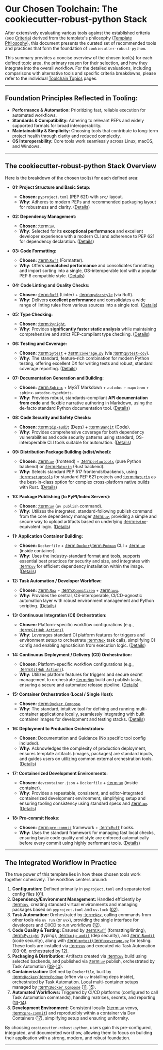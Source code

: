 # Our Chosen Toolchain: The cookiecutter-robust-python Stack

After extensively evaluating various tools against the established criteria (see [Criteria](criteria.md)) derived from the template's philosophy ([Template Philosophy](philosophy.md)), this document presents the curated set of recommended tools and practices that form the foundation of `cookiecutter-robust-python`.

This summary provides a concise overview of the chosen tool(s) for each defined topic area, the primary reason for their selection, and how they integrate into the overall workflow. For the detailed evaluations, including comparisons with alternative tools and specific criteria breakdowns, please refer to the individual [Toolchain Topics](topics/index.md) pages.

---

## Foundation Principles Reflected in Tooling:

*   **Performance & Automation:** Prioritizing fast, reliable execution for automated workflows.
*   **Standards & Compatibility:** Adhering to relevant PEPs and widely supported formats for broad interoperability.
*   **Maintainability & Simplicity:** Choosing tools that contribute to long-term project health through clarity and reduced complexity.
*   **OS Interoperability:** Core tools work seamlessly across Linux, macOS, and Windows.

---

## The cookiecutter-robust-python Stack Overview

Here is the breakdown of the chosen tool(s) for each defined area:

*   **01: Project Structure and Basic Setup:**
    *   **Chosen:** `pyproject.toml` (PEP 621) with `src/` layout.
    *   **Why:** Adheres to modern PEPs and recommended packaging layout for robustness and clarity. ([Details](topics/01_project-structure.md))

*   **02: Dependency Management:**
    *   **Chosen:** [:term:`uv`](uv-documentation).
    *   **Why:** Selected for its **exceptional performance** and excellent developer experience with a modern CLI and adherence to PEP 621 for dependency declaration. ([Details](topics/02_dependency-management.md))

*   **03: Code Formatting:**
    *   **Chosen:** [:term:`Ruff`](ruff-documentation) (Formatter).
    *   **Why:** Offers **unmatched performance** and consolidates formatting and import sorting into a single, OS-interoperable tool with a popular PEP 8 compatible style. ([Details](topics/03_code-formatting.md))

*   **04: Code Linting and Quality Checks:**
    *   **Chosen:** [:term:`Ruff`](ruff-documentation) (Linter) + [:term:`pydocstyle`](pydocstyle-documentation) (via Ruff).
    *   **Why:** Delivers **excellent performance** and consolidates a wide range of linting rules from various sources into a single tool. ([Details](topics/04_code-linting.md))

*   **05: Type Checking:**
    *   **Chosen:** [:term:`Pyright`](pyright-documentation).
    *   **Why:** Provides **significantly faster static analysis** while maintaining comprehensive and strict PEP-compliant type checking. ([Details](topics/05_type-checking.md))

*   **06: Testing and Coverage:**
    *   **Chosen:** [:term:`pytest`](pytest-documentation) + [:term:`coverage.py`](coveragepy-coverage-documentation) (via [:term:`pytest-cov`](pytest-pytest-cov-documentation)).
    *   **Why:** The standard, feature-rich combination for modern Python testing, offering excellent DX for writing tests and robust, standard coverage reporting. ([Details](topics/06_testing-coverage.md))

*   **07: Documentation Generation and Building:**
    *   **Chosen:** [:term:`Sphinx`](sphinx-documentation) + MyST Markdown + `autodoc` + `napoleon` + `sphinx-autodoc-typehints`.
    *   **Why:** Provides robust, standards-compliant **API documentation from code** and flexible narrative authoring in Markdown, using the de-facto standard Python documentation tool. ([Details](topics/07_documentation.md))

*   **08: Code Security and Safety Checks:**
    *   **Chosen:** [:term:`pip-audit`](pip-audit-documentation) (Deps) + [:term:`Bandit`](bandit-bandit-documentation) (Code).
    *   **Why:** Provides comprehensive coverage for both dependency vulnerabilities and code security patterns using standard, OS-interoperable CLI tools suitable for automation. ([Details](topics/08_security-checks.md))

*   **09: Distribution Package Building (sdist/wheel):**
    *   **Chosen:** [:term:`uv`](uv-documentation) (frontend) + [:term:`setuptools`](setuptools-documentation) (pure Python backend) or [:term:`Maturin`](maturin-documentation) (Rust backend).
    *   **Why:** Selects standard PEP 517 frontends/backends, using [:term:`setuptools`](setuptools-documentation) for standard PEP 621 projects and [:term:`Maturin`](maturin-documentation) as the best-in-class option for complex cross-platform native builds with Rust. ([Details](topics/09_packaging-build.md))

*   **10: Package Publishing (to PyPI/Index Servers):**
    *   **Chosen:** [:term:`uv`](uv-documentation) (`uv publish` command).
    *   **Why:** Utilizes the integrated, standard-following publish command from the core dependency manager [:term:`uv`](uv-documentation), providing a simple and secure way to upload artifacts based on underlying [:term:`twine`](twine-documentation)-equivalent logic. ([Details](topics/10_packaging-publish.md))

*   **11: Application Container Building:**
    *   **Chosen:** `Dockerfile` + [:term:`Docker`](docker-documentation)/[:term:`Podman`](podman-documentation) CLI + [:term:`uv`](uv-documentation) (inside container).
    *   **Why:** Uses the industry-standard format and tools, supports essential best practices for security and size, and integrates with [:term:`uv`](uv-documentation) for efficient dependency installation within the image. ([Details](topics/11_container-build.md))

*   **12: Task Automation / Developer Workflow:**
    *   **Chosen:** [:term:`Nox`](nox-documentation) + [:term:`Commitizen`](commitizen-documentation) + [:term:`uvx`](uv-documentation).
    *   **Why:** Provides the central, OS-interoperable, CI/CD-agnostic automation layer with robust environment management and Python scripting. ([Details](topics/12_task-automation.md))

*   **13: Continuous Integration (CI) Orchestration:**
    *   **Chosen:** Platform-specific workflow configurations (e.g., [:term:`GitHub Actions`](github-actions-documentation)).
    *   **Why:** Leverages standard CI platform features for triggers and environment setup to orchestrate [:term:`Nox`](nox-documentation) task calls, simplifying CI config and enabling agnosticism from execution logic. ([Details](topics/13_ci-orchestration.md))

*   **14: Continuous Deployment / Delivery (CD) Orchestration:**
    *   **Chosen:** Platform-specific workflow configurations (e.g., [:term:`GitHub Actions`](github-actions-documentation)).
    *   **Why:** Utilizes platform features for triggers and secure secret management to orchestrate [:term:`Nox`](nox-documentation) build and publish tasks, ensuring a secure and automated release pipeline. ([Details](topics/14_cd-orchestration.md))

*   **15: Container Orchestration (Local / Single Host):**
    *   **Chosen:** [:term:`Docker Compose`](docker-documentation).
    *   **Why:** The standard, intuitive tool for defining and running multi-container applications locally, seamlessly integrating with built container images for development and testing stacks. ([Details](topics/15_compose-local.md))

*   **16: Deployment to Production Orchestrators:**
    *   **Chosen:** Documentation and Guidance (No specific tool config included).
    *   **Why:** Acknowledges the complexity of production deployment, ensures template artifacts (images, packages) are standard inputs, and guides users on utilizing common external orchestration tools. ([Details](topics/16_prod-deploy-guidance.md))

*   **17: Containerized Development Environments:**
    *   **Chosen:** `devcontainer.json` + `Dockerfile` + [:term:`uv`](uv-documentation) (inside container).
    *   **Why:** Provides a repeatable, consistent, and editor-integrated containerized development environment, simplifying setup and ensuring tooling consistency using standard specs and [:term:`uv`](uv-documentation). ([Details](topics/17_dev-containers.md))

*   **18: Pre-commit Hooks:**
    *   **Chosen:** [:term:`pre-commit`](pre-commit-documentation) framework + [:term:`Ruff`](ruff-documentation) hooks.
    *   **Why:** Uses the standard framework for managing fast local checks, ensuring basic code quality and style are enforced automatically before every commit using highly performant tools. ([Details](topics/18_pre-commit-hooks.md))

---

## The Integrated Workflow in Practice

The true power of this template lies in how these chosen tools work together cohesively. The workflow centers around:

1.  **Configuration:** Defined primarily in `pyproject.toml` and separate tool config files ([01](#area-01-project-structure-and-basic-setup)).
2.  **Dependency/Environment Management:** Handled efficiently by [:term:`uv`](uv-documentation), creating standard virtual environments and managing packages based on `pyproject.toml` and `uv.lock` ([02](#area-02-dependency-management)).
3.  **Task Automation:** Orchestrated by [:term:`Nox`](nox-documentation), calling commands from other tools via `uv run` (or `uvx`), providing the single interface for developers and CI/CD to run workflows ([12](#area-12-task-automation-developer-workflow)).
4.  **Code Quality & Testing:** Ensured by [:term:`Ruff`](ruff-documentation) (formatting/linting), [:term:`Pyright`](pyright-documentation) (typing), [:term:`pip-audit`](pip-audit-documentation) (dep security), and [:term:`Bandit`](bandit-bandit-documentation) (code security), along with [:term:`pytest`](pytest-pytest-cov-documentation)/[:term:`coverage.py`](coveragepy-coverage-documentation) for testing. These tools are installed via [:term:`uv`](uv-documentation) and executed via Task Automation ([03](#area-03-code-formatting)-[08](#area-08-code-security-and-safety-checks), orchestrated by [12](#area-12-task-automation-developer-workflow)).
5.  **Packaging & Distribution:** Artifacts created via [:term:`uv`](uv-documentation) build using selected backends, and published via [:term:`uv`](uv-documentation) publish, orchestrated by Task Automation ([09](#area-09-packaging-build)-[10](#area-10-package-publishing-to-pypiindex-servers)).
6.  **Containerization:** Defined by `Dockerfile`, built by [:term:`Docker`](docker-documentation)/[:term:`Podman`](podman-documentation) (often via `uv` installing deps inside), orchestrated by Task Automation. Local multi-container setups managed by [:term:`Docker Compose`](docker-documentation) ([11](#area-11-application-container-building), [15](#area-15-container-orchestration-local-single-host)).
7.  **Automated Workflows:** Triggered by CI/CD platforms (configured to call Task Automation commands), handling matrices, secrets, and reporting ([13](#area-13-continuous-integration-ci-orchestration)-[14](#area-14-continuous-deployment-delivery-cd-orchestration)).
8.  **Development Environment:** Consistent locally ([:term:`uv`](uv-documentation) venvs, [:term:`pre-commit`](pre-commit-documentation)) and reproducibly within a container via Dev Containers ([17](#area-17-containerized-development-environments)), simplifying setup and ensuring uniformity.

By choosing `cookiecutter-robust-python`, users gain this pre-configured, integrated, and documented workflow, allowing them to focus on building their application with a strong, modern, and robust foundation.

---
